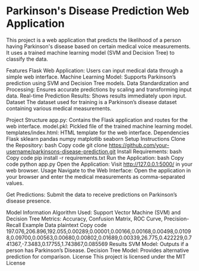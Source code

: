 # Parkinson's Disease Prediction Web Application
This project is a web application that predicts the likelihood of a person having Parkinson's disease based on certain medical voice measurements. It uses a trained machine learning model (SVM and Decision Tree) to classify the data.

Features
Flask Web Application: Users can input medical data through a simple web interface.
Machine Learning Model: Supports Parkinson’s prediction using SVM and Decision Tree models.
Data Standardization and Processing: Ensures accurate predictions by scaling and transforming input data.
Real-time Prediction Results: Shows results immediately upon input.
Dataset
The dataset used for training is a Parkinson’s disease dataset containing various medical measurements.

Project Structure
app.py: Contains the Flask application and routes for the web interface.
model.pkl: Pickled file of the trained machine learning model.
templates/index.html: HTML template for the web interface.
Dependencies
Flask
sklearn
pandas
numpy
matplotlib
seaborn
Setup Instructions
Clone the Repository:
bash
Copy code
git clone https://github.com/your-username/parkinsons-disease-prediction.git
Install Requirements:
bash
Copy code
pip install -r requirements.txt
Run the Application:
bash
Copy code
python app.py
Open the Application: Visit http://127.0.0.1:5000/ in your web browser.
Usage
Navigate to the Web Interface: Open the application in your browser and enter the medical measurements as comma-separated values.

Get Predictions: Submit the data to receive predictions on Parkinson’s disease presence.

Model Information
Algorithm Used: Support Vector Machine (SVM) and Decision Tree
Metrics: Accuracy, Confusion Matrix, ROC Curve, Precision-Recall
Example Data
plaintext
Copy code
197.076,206.896,192.055,0.00289,0.00001,0.00166,0.00168,0.00498,0.01098,0.09700,0.00563,0.00680,0.00802,0.01689,0.00339,26.775,0.422229,0.741367,-7.3483,0.17755,1.743867,0.085569
Results
SVM Model: Outputs if a person has Parkinson’s Disease.
Decision Tree Model: Provides alternative prediction for comparison.
License
This project is licensed under the MIT License
